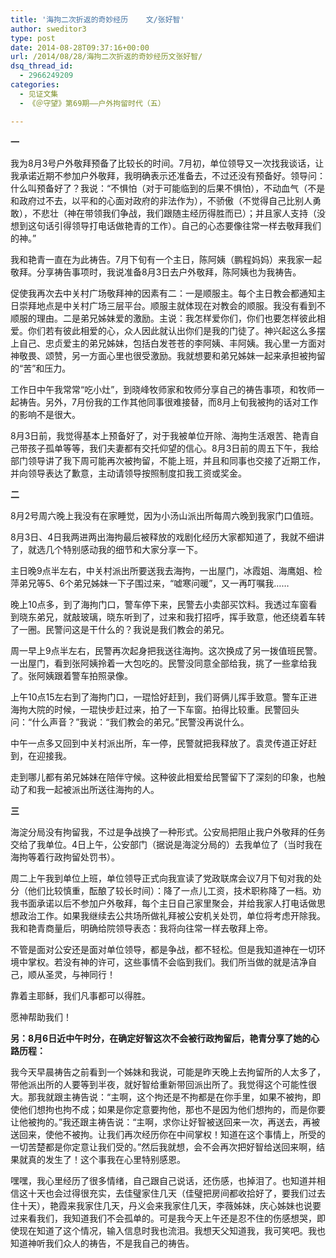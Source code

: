 ```yaml
---
title: '海拘二次折返的奇妙经历    文/张好智'
author: sweditor3
type: post
date: 2014-08-28T09:37:16+00:00
url: /2014/08/28/海拘二次折返的奇妙经历文张好智/
dsq_thread_id:
  - 2966249209
categories:
  - 见证文集
  - 《＠守望》第69期——户外拘留时代（五）

---
```

**一**

我为8月3号户外敬拜预备了比较长的时间。7月初，单位领导又一次找我谈话，让我承诺近期不参加户外敬拜，我明确表示还准备去，不过还没有预备好。领导问：什么叫预备好了？我说：“不惧怕（对于可能临到的后果不惧怕），不动血气（不是和政府过不去，以平和的心面对政府的非法作为），不骄傲（不觉得自己比别人勇敢），不悲壮（神在带领我们争战，我们跟随主经历得胜而已）；并且家人支持（没想到这句话引得领导打电话做艳青的工作）。自己的心态要像往常一样去敬拜我们的神。”

我和艳青一直在为此祷告。7月下旬有一个主日，陈阿姨（鹏程妈妈）来我家一起敬拜。分享祷告事项时，我说准备8月3日去户外敬拜，陈阿姨也为我祷告。

促使我再次去中关村广场敬拜神的因素有二：一是顺服主。每个主日教会都通知主日崇拜地点是中关村广场三层平台。顺服主就体现在对教会的顺服。我没有看到不顺服的理由。二是弟兄姊妹爱的激励。主说：我怎样爱你们，你们也要怎样彼此相爱。你们若有彼此相爱的心，众人因此就认出你们是我的门徒了。神兴起这么多摆上自己、忠贞爱主的弟兄姊妹，包括白发苍苍的李阿姨、丰阿姨。我心里一方面对神敬畏、颂赞，另一方面心里也很受激励。我就想要和弟兄姊妹一起来承担被拘留的“苦”和压力。

工作日中午我常常“吃小灶”，到晓峰牧师家和牧师分享自己的祷告事项，和牧师一起祷告。另外，7月份我的工作其他同事很难接替，而8月上旬我被拘的话对工作的影响不是很大。

8月3日前，我觉得基本上预备好了，对于我被单位开除、海拘生活艰苦、艳青自己带孩子孤单等等，我们夫妻都有交托仰望的信心。8月3日前的周五下午，我给部门领导讲了我下周可能再次被拘留，不能上班，并且和同事也交接了近期工作，并向领导表达了歉意，主动请领导按照制度扣我工资或奖金。

**二**

8月2号周六晚上我没有在家睡觉，因为小汤山派出所每周六晚到我家门口值班。

8月3日、4日我两进两出海拘最后被释放的戏剧化经历大家都知道了，我就不细讲了，就选几个特别感动我的细节和大家分享一下。

主日晚9点半左右，中关村派出所要送我去海拘，一出屋门，冰霞姐、海鹰姐、检萍弟兄等5、6个弟兄姊妹一下子围过来，“嘘寒问暖”，又一再叮嘱我……

晚上10点多，到了海拘门口，警车停下来，民警去小卖部买饮料。我透过车窗看到晓东弟兄，就敲玻璃，晓东听到了，过来和我打招呼，挥手致意，他还绕着车转了一圈。民警问这是干什么的？我说是我们教会的弟兄。

周一早上9点半左右，民警再次起身把我送往海拘。这次换成了另一拨值班民警。一出屋门，看到张阿姨拎着一大包吃的。民警没同意全部给我，挑了一些拿给我了。张阿姨跟着警车拍照录像。

上午10点15左右到了海拘门口，一琨恰好赶到，我们哥俩儿挥手致意。警车正进海拘大院的时候，一琨快步赶过来，拍了一下车窗。拍得比较重。民警回头问：“什么声音？”我说：“我们教会的弟兄。”民警没再说什么。

中午一点多又回到中关村派出所，车一停，民警就把我释放了。袁灵传道正好赶到，在迎接我。

走到哪儿都有弟兄姊妹在陪伴守候。这种彼此相爱给民警留下了深刻的印象，也触动了和我一起被派出所送往海拘的人。

**三**

海淀分局没有拘留我，不过是争战换了一种形式。公安局把阻止我户外敬拜的任务交给了我单位。4日上午，公安部门（据说是海淀分局的）去我单位了（当时我在海拘等着行政拘留处罚书）。

周二上午我到单位上班，单位领导正式向我宣读了党政联席会议7月下旬对我的处分（他们比较慎重，酝酿了较长时间）：降了一点儿工资，技术职称降了一档。劝我书面承诺以后不参加户外敬拜，每个主日自己家里聚会，并给我家人打电话做思想政治工作。如果我继续去公共场所做礼拜被公安机关处罚，单位将考虑开除我。我和艳青商量后，明确给院领导表态：我将向往常一样去敬拜上帝。

不管是面对公安还是面对单位领导，都是争战，都不轻松。但是我知道神在一切环境中掌权。若没有神的许可，这些事情不会临到我们。我们所当做的就是洁净自己，顺从圣灵，与神同行！

靠着主耶稣，我们凡事都可以得胜。

愿神帮助我们！

**另：8月6日近中午时分，在确定好智这次不会被行政拘留后，艳青分享了她的心路历程：**

我今天早晨祷告之前看到一个姊妹和我说，可能是昨天晚上去拘留所的人太多了，带他派出所的人要等到半夜，就好智给重新带回派出所了。我觉得这个可能性很大。那我就跟主祷告说：“主啊，这个拘还是不拘都是在你手里，如果不被拘，即使他们想拘也拘不成；如果是你定意要拘他，那也不是因为他们想拘的，而是你要让他被拘的。”我还跟主祷告说：“主啊，求你让好智被送回来一次，再送去，再被送回来，使他不被拘。让我们再次经历你在中间掌权！知道在这个事情上，所受的一切苦楚都是你定意让我们受的。”然后我就想，会不会再次把好智给送回来啊，结果就真的发生了！这个事我在心里特别感恩。

嘿嘿，我心里经历了很多情绪，自己跟自己说话，还伤感，也掉泪了。也知道并相信这十天也会过得很充实，去佳璧家住几天（佳璧把房间都收拾好了，要我们过去住十天），艳霞来我家住几天，丹义会来我家住几天，李薇姊妹，庆心姊妹也说要过来看我们，我知道我们不会孤单的。可是我今天上午还是忍不住的伤感想哭，即使现在知道了这个情况，输入信息时我也流泪。我想天父知道我，我可笑吧。我也知道神听我们众人的祷告，不是我自己的祷告。